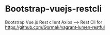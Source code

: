# Bootstrap-vuejs-restcli
Bootstrap Vue.js Rest client Axios --> Rest Cli for https://github.com/Gormak/vagrant-lumen-restful
